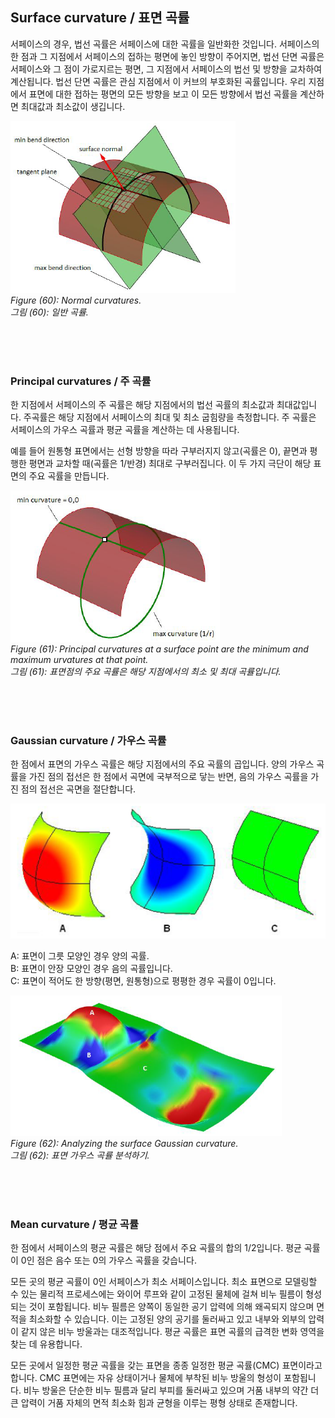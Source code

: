 ## Surface curvature / 표면 곡률

서페이스의 경우, 법선 곡률은 서페이스에 대한 곡률을 일반화한 것입니다. 서페이스의 한 점과 그 지점에서 서페이스의 접하는 평면에 놓인 방향이 주어지면, 법선 단면 곡률은 서페이스와 그 점이 가로지르는 평면, 그 지점에서 서페이스의 법선 및 방향을 교차하여 계산됩니다. 법선 단면 곡률은 관심 지점에서 이 커브의 부호화된 곡률입니다.
우리 지점에서 표면에 대한 접하는 평면의 모든 방향을 보고 이 모든 방향에서 법선 곡률을 계산하면 최대값과 최소값이 생깁니다.

![figure60](img\Figure_(60).png) <br>
*Figure (60): Normal curvatures.* <br>
*그림 (60): 일반 곡률.*

<br>
<br>
<br>

### Principal curvatures / 주 곡률

한 지점에서 서페이스의 주 곡률은 해당 지점에서의 법선 곡률의 최소값과 최대값입니다. 주곡률은 해당 지점에서 서페이스의 최대 및 최소 굽힘량을 측정합니다. 주 곡률은 서페이스의 가우스 곡률과 평균 곡률을 계산하는 데 사용됩니다.

예를 들어 원통형 표면에서는 선형 방향을 따라 구부러지지 않고(곡률은 0), 끝면과 평행한 평면과 교차할 때(곡률은 1/반경) 최대로 구부러집니다. 이 두 가지 극단이 해당 표면의 주요 곡률을 만듭니다.

![figure61](img\Figure_(61).png) <br>
*Figure (61): Principal curvatures at a surface point are the minimum and maximum  urvatures at that point.* <br>
*그림 (61): 표면점의 주요 곡률은 해당 지점에서의 최소 및 최대 곡률입니다.*

<br>
<br>
<br>

### Gaussian curvature / 가우스 곡률

한 점에서 표면의 가우스 곡률은 해당 지점에서의 주요 곡률의 곱입니다. 양의 가우스 곡률을 가진 점의 접선은 한 점에서 곡면에 국부적으로 닿는 반면, 음의 가우스 곡률을 가진 점의 접선은 곡면을 절단합니다.

![figure068](img\Figure_(068).png)

A: 표면이 그릇 모양인 경우 양의 곡률. <br>
B: 표면이 안장 모양인 경우 음의 곡률입니다. <br>
C: 표면이 적어도 한 방향(평면, 원통형)으로 평평한 경우 곡률이 0입니다.

![figure62](img\Figure_(62).png) <br>
*Figure (62): Analyzing the surface Gaussian curvature.* <br>
*그림 (62): 표면 가우스 곡률 분석하기.*

<br>
<br>
<br>

### Mean curvature / 평균 곡률

한 점에서 서페이스의 평균 곡률은 해당 점에서 주요 곡률의 합의 1/2입니다. 평균 곡률이 0인 점은 음수 또는 0의 가우스 곡률을 갖습니다.

모든 곳의 평균 곡률이 0인 서페이스가 최소 서페이스입니다. 최소 표면으로 모델링할 수 있는 물리적 프로세스에는 와이어 루프와 같이 고정된 물체에 걸쳐 비누 필름이 형성되는 것이 포함됩니다. 비누 필름은 양쪽이 동일한 공기 압력에 의해 왜곡되지 않으며 면적을 최소화할 수 있습니다. 이는 고정된 양의 공기를 둘러싸고 있고 내부와 외부의 압력이 같지 않은 비누 방울과는 대조적입니다. 평균 곡률은 표면 곡률의 급격한 변화 영역을 찾는 데 유용합니다.

모든 곳에서 일정한 평균 곡률을 갖는 표면을 종종 일정한 평균 곡률(CMC) 표면이라고 합니다. CMC 표면에는 자유 상태이거나 물체에 부착된 비누 방울의 형성이 포함됩니다. 비누 방울은 단순한 비누 필름과 달리 부피를 둘러싸고 있으며 거품 내부의 약간 더 큰 압력이 거품 자체의 면적 최소화 힘과 균형을 이루는 평형 상태로 존재합니다.